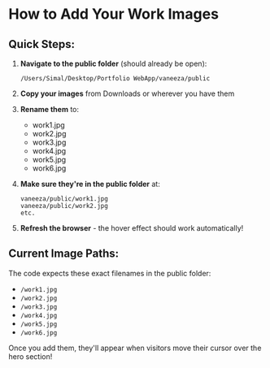 # How to Add Your Work Images

## Quick Steps:

1. **Navigate to the public folder** (should already be open):
   ```
   /Users/Simal/Desktop/Portfolio WebApp/vaneeza/public
   ```

2. **Copy your images** from Downloads or wherever you have them

3. **Rename them** to:
   - work1.jpg
   - work2.jpg  
   - work3.jpg
   - work4.jpg
   - work5.jpg
   - work6.jpg

4. **Make sure they're in the public folder** at:
   ```
   vaneeza/public/work1.jpg
   vaneeza/public/work2.jpg
   etc.
   ```

5. **Refresh the browser** - the hover effect should work automatically!

## Current Image Paths:
The code expects these exact filenames in the public folder:
- `/work1.jpg`
- `/work2.jpg`
- `/work3.jpg`
- `/work4.jpg`
- `/work5.jpg`
- `/work6.jpg`

Once you add them, they'll appear when visitors move their cursor over the hero section!
